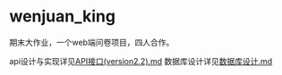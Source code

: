 # wenjuan_king
期末大作业，一个web端问卷项目，四人合作。

api设计与实现详见[API接口(version2.2).md](API%BD%D3%BF%DA%28version2.2%29.md)
数据库设计详见[数据库设计.md](%CA%FD%BE%DD%BF%E2%C9%E8%BC%C6.md)




